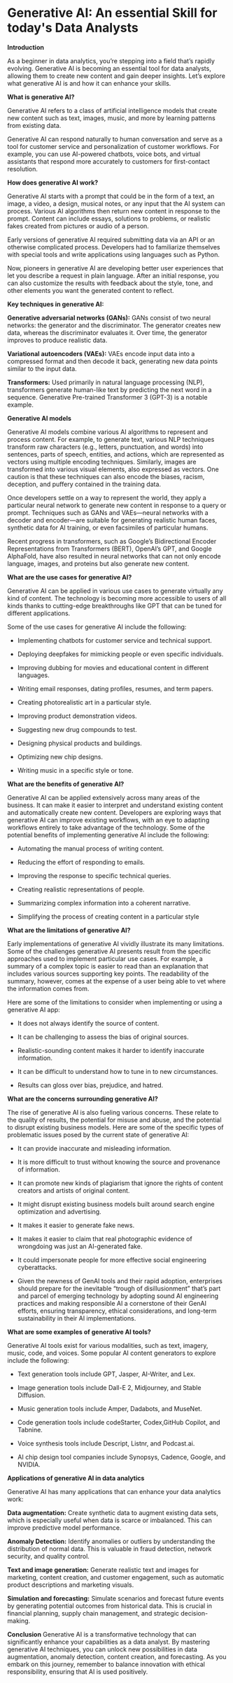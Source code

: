 # Generative AI: An essential Skill for today's Data Analysts

**Introduction**

As a beginner in data analytics, you’re stepping into a field that’s rapidly evolving. Generative AI is becoming an essential tool for data analysts, allowing them to create new content and gain deeper insights. Let’s explore what generative AI is and how it can enhance your skills.

**What is generative AI?**

Generative AI refers to a class of artificial intelligence models that create new content such as text, images, music, and more by learning patterns from existing data. 

Generative AI can respond naturally to human conversation and serve as a tool for customer service and personalization of customer workflows. For example, you can use AI-powered chatbots, voice bots, and virtual assistants that respond more accurately to customers for first-contact resolution.

**How does generative AI work?**

Generative AI starts with a prompt that could be in the form of a text, an image, a video, a design, musical notes, or any input that the AI system can process. Various AI algorithms then return new content in response to the prompt. Content can include essays, solutions to problems, or 
realistic fakes created from pictures or audio of a person.

Early versions of generative AI required submitting data via an API or an otherwise complicated process. Developers had to familiarize themselves with special tools and write applications using languages such as Python.

Now, pioneers in generative AI are developing better user experiences that let you describe a request in plain language. After an initial response, you can also customize the results with feedback about the style, tone, and other elements you want the generated content to reflect.

**Key techniques in generative AI:**

**Generative adversarial networks (GANs):** GANs consist of two neural networks: the generator and the discriminator. The generator creates new data, whereas the discriminator evaluates it. Over time, the generator improves to produce realistic data.

**Variational autoencoders (VAEs):** VAEs encode input data into a compressed format and then decode it back, generating new data points similar to the input data.

**Transformers:** Used primarily in natural language processing (NLP), transformers generate human-like text by predicting the next word in a sequence. Generative Pre-trained Transformer 3 (GPT-3) is a notable example.

**Generative AI models**

Generative AI models combine various AI algorithms to represent and process content. For example, to generate text, various NLP techniques transform raw characters (e.g., letters, punctuation, and words) into sentences, parts of speech, entities, and actions, which are represented as vectors using multiple encoding techniques. Similarly, images are transformed into various visual elements, also expressed as vectors. One caution is that these techniques can also encode the biases, racism, deception, and puffery contained in the training data.

Once developers settle on a way to represent the world, they apply a particular neural network to generate new content in response to a query or prompt. Techniques such as GANs and VAEs—neural networks with a decoder and encoder—are suitable for generating realistic human faces, synthetic data for AI training, or even facsimiles of particular humans.

Recent progress in transformers, such as Google’s Bidirectional Encoder Representations from Transformers (BERT), OpenAI’s GPT, and Google AlphaFold, have also resulted in neural networks that can not only encode language, images, and proteins but also generate new content. 

**What are the use cases for generative AI?**

Generative AI can be applied in various use cases to generate virtually any kind of content. The technology is becoming more accessible to users of all kinds thanks to cutting-edge breakthroughs like GPT that can be tuned for different applications. 

Some of the use cases for generative AI include the following:

- Implementing chatbots for customer service and technical support.

- Deploying deepfakes for mimicking people or even specific individuals.

- Improving dubbing for movies and educational content in different languages.

- Writing email responses, dating profiles, resumes, and term papers.

- Creating photorealistic art in a particular style.

- Improving product demonstration videos.

- Suggesting new drug compounds to test.

- Designing physical products and buildings.

- Optimizing new chip designs.

- Writing music in a specific style or tone.

**What are the benefits of generative AI?**

Generative AI can be applied extensively across many areas of the business. It can make it easier to interpret and understand existing content and automatically create new content. Developers are exploring ways that generative AI can improve existing workflows, with an eye to adapting workflows entirely to take advantage of the technology. Some of the potential benefits of implementing generative AI include the following:

- Automating the manual process of writing content.

- Reducing the effort of responding to emails.

- Improving the response to specific technical queries.

- Creating realistic representations of people.

- Summarizing complex information into a coherent narrative.

- Simplifying the process of creating content in a particular style

**What are the limitations of generative AI?**

Early implementations of generative AI vividly illustrate its many limitations. Some of the challenges generative AI presents result from the specific approaches used to implement particular use cases. For example, a summary of a complex topic is easier to read than an explanation that includes various sources supporting key points. The readability of the summary, however, comes at the expense of a user being able to vet where the information comes from.

Here are some of the limitations to consider when implementing or using a generative AI app:

- It does not always identify the source of content.

- It can be challenging to assess the bias of original sources.

- Realistic-sounding content makes it harder to identify inaccurate information.

- It can be difficult to understand how to tune in to new circumstances.

- Results can gloss over bias, prejudice, and hatred.

**What are the concerns surrounding generative AI?**

The rise of generative AI is also fueling various concerns. These relate to the quality of results, the potential for misuse and abuse, and the potential to disrupt existing business models. Here are some of the specific types of problematic issues posed by the current state of generative AI:

- It can provide inaccurate and misleading information.

- It is more difficult to trust without knowing the source and provenance of information.

- It can promote new kinds of plagiarism that ignore the rights of content creators and artists of original content.

- It might disrupt existing business models built around search engine optimization and advertising.

- It makes it easier to generate fake news.

- It makes it easier to claim that real photographic evidence of wrongdoing was just an AI-generated fake.

- It could impersonate people for more effective social engineering cyberattacks.

- Given the newness of GenAI tools and their rapid adoption, enterprises should prepare for the inevitable “trough of disillusionment” that’s part and parcel of emerging technology by adopting sound AI engineering practices and making responsible AI a cornerstone of their GenAI efforts, ensuring transparency, ethical considerations, and long-term sustainability in their AI implementations.

**What are some examples of generative AI tools?**

Generative AI tools exist for various modalities, such as text, imagery, music, code, and voices. Some popular AI content generators to explore include the following:

- Text generation tools include GPT, Jasper, AI-Writer, and Lex.

- Image generation tools include Dall-E 2, Midjourney, and Stable Diffusion.

- Music generation tools include Amper, Dadabots, and MuseNet.

- Code generation tools include codeStarter, Codex,GitHub Copilot, and Tabnine.

- Voice synthesis tools include Descript, Listnr, and Podcast.ai.

- AI chip design tool companies include Synopsys, Cadence, Google, and NVIDIA.

**Applications of generative AI in data analytics**

Generative AI has many applications that can enhance your data analytics work:

**Data augmentation:** Create synthetic data to augment existing data sets, which is especially useful when data is scarce or imbalanced. This can improve predictive model performance.

**Anomaly Detection:** Identify anomalies or outliers by understanding the distribution of normal data. This is valuable in fraud detection, network security, and quality control.

**Text and image generation:** Generate realistic text and images for marketing, content creation, and customer engagement, such as automatic product descriptions and marketing visuals.

**Simulation and forecasting:** Simulate scenarios and forecast future events by generating potential outcomes from historical data. This is crucial in financial planning, supply chain management, and strategic decision-making.

**Conclusion**
Generative AI is a transformative technology that can significantly enhance your capabilities as a data analyst. By mastering generative AI techniques, you can unlock new possibilities in data augmentation, anomaly detection, content creation, and forecasting. As you embark on this journey, remember to balance innovation with ethical responsibility, ensuring that AI is used positively.